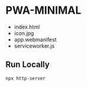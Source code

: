 # PWA-MINIMAL

- index.html
- icon.jpg
- app.webmanifest
- serviceworker.js

## Run Locally

```
npx http-server
```
